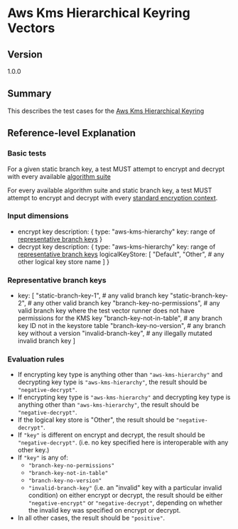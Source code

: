 [//]: # "Copyright Amazon.com Inc. or its affiliates. All Rights Reserved."
[//]: # "SPDX-License-Identifier: CC-BY-SA-4.0"

# Aws Kms Hierarchical Keyring Vectors

## Version

1.0.0

## Summary

This describes the test cases for the [Aws Kms Hierarchical Keyring](../../aws-kms/aws-kms-hierarchical-keyring.md)

## Reference-level Explanation

### Basic tests

For a given static branch key,
a test MUST attempt to encrypt and decrypt
with every available [algorithm suite](../../algorithm-suites.md#algorithm-suite-id)

For every available algorithm suite and static branch key,
a test MUST attempt to encrypt and decrypt with every [standard encryption context](./encryption-context.md#standard-encryption-contexts).

### Input dimensions

- encrypt key description:
    {
        type: "aws-kms-hierarchy"
        key: range of [representative branch keys](#representative-branch-keys)
    }
- decrypt key description:
    {
        type: "aws-kms-hierarchy"
        key: range of [representative branch keys](#representative-branch-keys)
        logicalKeyStore: [
            "Default",
            "Other",  # any other logical key store name
        ]
    }

### Representative branch keys
- key: [
    "static-branch-key-1",  # any valid branch key
    "static-branch-key-2",  # any other valid branch key
    "branch-key-no-permissions",  # any valid branch key where 
    the test vector runner does not have permissions
    for the KMS key
    "branch-key-not-in-table",  # any branch key ID not
    in the keystore table
    "branch-key-no-version",  # any branch key without a version
    "invalid-branch-key",  # any illegally mutated invalid branch key
]

### Evaluation rules

- If encrypting key type is anything other than `"aws-kms-hierarchy"`
and decrypting key type is `"aws-kms-hierarchy"`,
the result should be `"negative-decrypt"`.
- If encrypting key type is `"aws-kms-hierarchy"`
and decrypting key type is anything other than `"aws-kms-hierarchy"`,
the result should be `"negative-decrypt"`.
- If the logical key store is "Other",
the result should be `"negative-decrypt"`.
- If `"key"` is different on encrypt and decrypt,
the result should be `"negative-decrypt"`.
(i.e. no key specified here is interoperable with any other key.)
- If `"key"` is any of:
  - `"branch-key-no-permissions"`
  - `"branch-key-not-in-table"`
  - `"branch-key-no-version"`
  - `"invalid-branch-key"`
(i.e. an "invalid" key with a particular invalid condition)
on either encrypt or decrypt,
the result should be either `"negative-encrypt"` or `"negative-decrypt"`, 
depending on whether the invalid key was specified on encrypt or decrypt.
- In all other cases, the result should be `"positive"`.